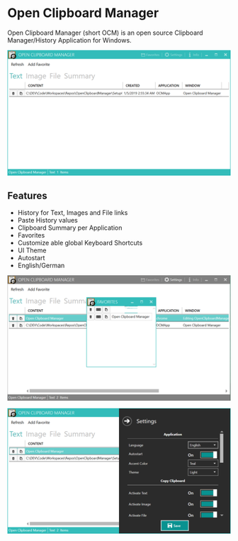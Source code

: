 # Open Clipboard Manager

Open Clipboard Manager (short OCM) is an open source Clipboard Manager/History Application for Windows.

![Main](https://raw.githubusercontent.com/Chtau/OpenClipboardManager/master/docs/ocm_text.png)

## Features

  * History for Text, Images and File links
  * Paste History values
  * Clipboard Summary per Application
  * Favorites
  * Customize able global Keyboard Shortcuts
  * UI Theme
  * Autostart
  * English/German
  



![Favorites](https://raw.githubusercontent.com/Chtau/OpenClipboardManager/master/docs/ocm_favorites.png)

![Settings](https://raw.githubusercontent.com/Chtau/OpenClipboardManager/master/docs/ocm_settings.png)
